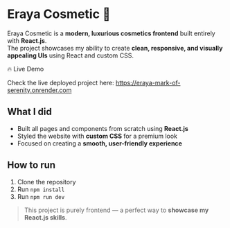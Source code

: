 # Eraya Cosmetic 💄

Eraya Cosmetic is a **modern, luxurious cosmetics frontend** built entirely with **React.js**.  
The project showcases my ability to create **clean, responsive, and visually appealing UIs** using React and custom CSS.  

🔥 Live Demo

Check the live deployed project here:
https://eraya-mark-of-serenity.onrender.com

## What I did
- Built all pages and components from scratch using **React.js**  
- Styled the website with **custom CSS** for a premium look  
- Focused on creating a **smooth, user-friendly experience**  

## How to run
1. Clone the repository  
2. Run `npm install`  
3. Run `npm run dev`  

> This project is purely frontend — a perfect way to **showcase my React.js skills**.
